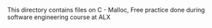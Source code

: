 This directory contains files on C - Malloc, Free practice done during software engineering course at ALX
